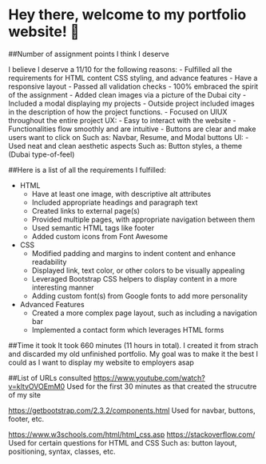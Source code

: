 # Hey there, welcome to my portfolio website! 👋

##Number of assignment points I think I deserve

I believe I deserve a 11/10 for the following reasons:
    - Fulfilled all the requirements for HTML content CSS styling, and advance features
    - Have a responsive layout
    - Passed all validation checks
    - 100% embraced the spirit of the assignment
        - Added clean images via a picture of the Dubai city
        - Included a modal displaying my projects
            - Outside project included images in the description of how the project functions.
        - Focused on UIUX throughout the entire project
            UX: 
                - Easy to interact with the website
                - Functionalities flow smoothly and are intuitive
                - Buttons are clear and make users want to click on
                    Such as: Navbar, Resume, and Modal buttons
            UI:
                - Used neat and clean aesthetic aspects
                    Such as: Button styles, a theme (Dubai type-of-feel)
        



##Here is a list of all the requirements I fulfilled:
- HTML
    + Have at least one image, with descriptive alt attributes
    + Included appropriate headings and paragraph text
    + Created links to external page(s)
    + Provided multiple pages, with appropriate navigation between them
    + Used semantic HTML tags like footer
    + Added custom icons from Font Awesome
- CSS
    + Modified padding and margins to indent content and enhance readability
    + Displayed link, text color, or other colors to be visually appealing
    + Leveraged Bootstrap CSS helpers to display content in a more interesting manner
    + Adding custom font(s) from Google fonts to add more personality 
- Advanced Features
    + Created a more complex page layout, such as including a navigation bar
    + Implemented a contact form which leverages HTML forms

##Time it took
It took 660 minutes (11 hours in total). I created it from strach and discarded my old unfinished 
portfolio. My goal was to make it the best I could as I want to display my website to employers asap

##List of URLs consulted
https://www.youtube.com/watch?v=kltvOVOEmM0
Used for the first 30 minutes as that created the strucutre of my site

https://getbootstrap.com/2.3.2/components.html
Used for navbar, buttons, footer, etc.

https://www.w3schools.com/html/html_css.asp
https://stackoverflow.com/
Used for certain questions for HTML and CSS
    Such as: button layout, positioning, syntax, classes, etc.









<!--
**Romeo1121azizian/Romeo1121azizian** is a ✨ _special_ ✨ repository because its `README.md` (this file) appears on your GitHub profile.

Here are some ideas to get you started:

- 🔭 I’m currently working on ...
- 🌱 I’m currently learning ...
- 👯 I’m looking to collaborate on ...
- 🤔 I’m looking for help with ...
- 💬 Ask me about ...
- 📫 How to reach me: ...
- 😄 Pronouns: ...
- ⚡ Fun fact: ...
-->
